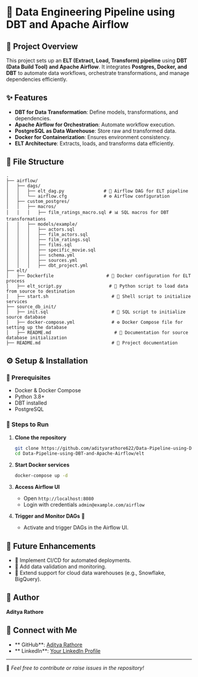 # 🚀 Data Engineering Pipeline using DBT and Apache Airflow

## 📌 Project Overview
This project sets up an **ELT (Extract, Load, Transform) pipeline** using **DBT (Data Build Tool) and Apache Airflow**. It integrates **Postgres, Docker, and DBT** to automate data workflows, orchestrate transformations, and manage dependencies efficiently.

## ✨ Features
-  **DBT for Data Transformation**: Define models, transformations, and dependencies.
-  **Apache Airflow for Orchestration**: Automate workflow execution.
-  **PostgreSQL as Data Warehouse**: Store raw and transformed data.
-  **Docker for Containerization**: Ensures environment consistency.
-  **ELT Architecture**: Extracts, loads, and transforms data efficiently.

## 📁 File Structure
```
.
├── airflow/
│   ├── dags/
│   │   ├── elt_dag.py               # 🚀 Airflow DAG for ELT pipeline
│   │   └── airflow.cfg              # ⚙️ Airflow configuration
│   ├── custom_postgres/
│   │   ├── macros/
│   │   │   ├── film_ratings_macro.sql # 📊 SQL macros for DBT transformations
│   │   ├── models/example/
│   │   │   ├── actors.sql
│   │   │   ├── film_actors.sql
│   │   │   ├── film_ratings.sql
│   │   │   ├── films.sql
│   │   │   ├── specific_movie.sql
│   │   │   ├── schema.yml
│   │   │   ├── sources.yml
│   │   │   ├── dbt_project.yml
├── elt/
│   ├── Dockerfile                    # 🐳 Docker configuration for ELT process
│   ├── elt_script.py                  # 📝 Python script to load data from source to destination
│   ├── start.sh                        # 🚀 Shell script to initialize services
├── source_db_init/
│   ├── init.sql                        # 🎯 SQL script to initialize source database
│   ├── docker-compose.yml              # ⚙️ Docker Compose file for setting up the database
│   ├── README.md                        # 📖 Documentation for source database initialization
├── README.md                           # 📃 Project documentation
```

## ⚙️ Setup & Installation
### 📌 Prerequisites
-  Docker & Docker Compose
-  Python 3.8+
-  DBT installed
-  PostgreSQL

### 🚀 Steps to Run
1. **Clone the repository**
   ```sh
   git clone https://github.com/adityarathore622/Data-Pipeline-using-DBT-and-Apache-Airflow.git
   cd Data-Pipeline-using-DBT-and-Apache-Airflow/elt
   ```
2. **Start Docker services** 
   ```sh
   docker-compose up -d
   ```

3. **Access Airflow UI** 
   - Open `http://localhost:8080`
   - Login with credentials `admin@example.com/airflow`
4. **Trigger and Monitor DAGs** 🎯
   - Activate and trigger DAGs in the Airflow UI.

## 🚀 Future Enhancements
- 🔹 Implement CI/CD for automated deployments.
- 🔹 Add data validation and monitoring.
- 🔹 Extend support for cloud data warehouses (e.g., Snowflake, BigQuery).

## 👤 Author
**Aditya Rathore**

## 🔗 Connect with Me
- ** GitHub**: [Aditya Rathore](https://github.com/adityarathore622)
- ** LinkedIn**: [Your LinkedIn Profile](https://linkedin.com/in/your-profile)

---
🌟 *Feel free to contribute or raise issues in the repository!* 


